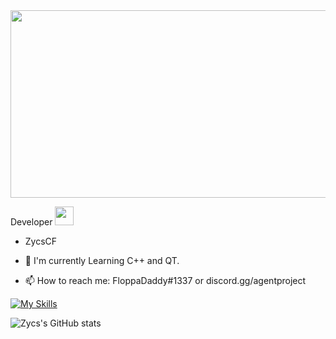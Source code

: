 <div align="center">
  <img src="https://media.giphy.com/media/YFkpsHWCsNUUo/giphy.gif" width="600" height="300"/>
</div>

Developer <img src="https://media.giphy.com/media/WUlplcMpOCEmTGBtBW/giphy.gif" width="30">


- ZycsCF

- :seedling: I'm currently Learning C++ and QT.

- :mailbox: How to reach me: FloppaDaddy#1337 or discord.gg/agentproject


[![My Skills](https://skillicons.dev/icons?i=py,js,html,css,cpp,cs)](https://skillicons.dev)




![Zycs's GitHub stats](https://github-readme-stats.vercel.app/api?username=zycs&show_icons=true&theme=fffefe)



<!---
--->
